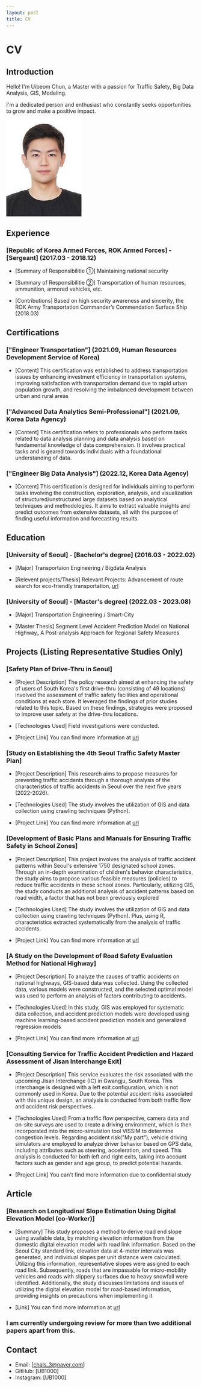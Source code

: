 ```yaml
---
layout: post
title: CV
---
```


# CV


## Introduction
Hello! I'm Uibeom Chun, a Master with a passion for Traffic Safety, Big Data Analysis, GIS, Modeling. 

I'm a dedicated person and enthusiast who constantly seeks opportunities to grow and make a positive impact. 
  
![Image](/UFD08247-1_new.jpg)

## Experience

### [Republic of Korea Armed Forces, ROK Armed Forces] - [Sergeant] (2017.03 - 2018.12)
- [Summary of Responsibilitie ①] 
 Maintaining national security
- [Summary of Responsibilitie ②]
 Transportation of human resources, ammunition, armored vehicles, etc.
  
- [Contributions]
 Based on high security awareness and sincerity, the ROK Army Transportation Commander’s Commendation Surface Ship (2018.03)


## Certifications

### ["Engineer Transportation"] (2021.09, Human Resources Development Service of Korea) 
- [Content]
 This certification was established to address transportation issues by enhancing investment efficiency in transportation systems, improving satisfaction     with transportation demand due to rapid urban population growth, and resolving the imbalanced development between urban and rural areas

### ["Advanced Data Analytics Semi-Professional"] (2021.09, Korea Data Agency) 
- [Content]
 This certification refers to professionals who perform tasks related to data analysis planning and data analysis based on fundamental knowledge of data   comprehension. It involves practical tasks and is geared towards individuals with a foundational understanding of data.

### ["Engineer Big Data Analysis"] (2022.12, Korea Data Agency) 
- [Content]
  This certification is designed for individuals aiming to perform tasks involving the construction, exploration, analysis, and visualization of structured/unstructured large datasets based on analytical techniques and methodologies. It aims to extract valuable insights and predict outcomes from extensive datasets, all with the purpose of finding useful information and forecasting results.


## Education

### [University of Seoul] - [Bachelor's degree] (2016.03 - 2022.02)
- [Major]
 Transportaion Engineering / Bigdata Analysis
  
- [Relevent projects/Thesis]
 Relevant Projects: Advancement of route search for eco-friendly transportation,
[url](https://kst.or.kr/bbs/board.php?bo_table=tugo_programbook85&wr_id=119)

### [University of Seoul] - [Master's degree] (2022.03 - 2023.08)
- [Major]
  Transportation Engineering / Smart-City
  
- [Master Thesis]
  Segment Level Accident Prediction Model on National Highway_ A Post-analysis Approach for Regional Safety Measures


## Projects (Listing Representative Studies Only)

### [Safety Plan of Drive-Thru in Seoul]
- [Project Description]
 The policy research aimed at enhancing the safety of users of South Korea's first drive-thru (consisting of 49 locations) involved the assessment of traffic safety facilities and operational conditions at each store. It leveraged the findings of prior studies related to this topic. Based on these findings, strategies were proposed to improve user safety at the drive-thru locations.
  
- [Technologies Used]
 Field investigations were conducted.
  
- [Project Link]
 You can find more information at [url](https://news.seoul.go.kr/traffic/archives/506936)

### [Study on Establishing the 4th Seoul Traffic Safety Master Plan]
- [Project Description]
 This research aims to propose measures for preventing traffic accidents through a thorough analysis of the characteristics of traffic accidents in Seoul over the next five years (2022-2026).
  
- [Technologies Used]
 The study involves the utilization of GIS and data collection using crawling techniques (Python).
  
- [Project Link]
You can find more information at [url](https://opengov.seoul.go.kr/public/26284385)

### [Development of Basic Plans and Manuals for Ensuring Traffic Safety in School Zones]
- [Project Description]
 This project involves the analysis of traffic accident patterns within Seoul's extensive 1750 designated school zones. Through an in-depth examination of children's behavior characteristics, the study aims to propose various feasible measures (policies) to reduce traffic accidents in these school zones. Particularly, utilizing GIS, the study conducts an additional analysis of accident patterns based on road width, a factor that has not been previously explored

- [Technologies Used]
 The study involves the utilization of GIS and data collection using crawling techniques (Python).
 Plus, using R, characteristics extracted systematically from the analysis of traffic accidents.
  
- [Project Link]
  You can find more information at [url](https://news.seoul.go.kr/traffic/archives/509155)

### [A Study on the Development of Road Safety Evaluation Method for National Highway]
- [Project Description]
  To analyze the causes of traffic accidents on national highways, GIS-based data was collected. Using the collected data, various models were constructed, and the selected optimal model was used to perform an analysis of factors contributing to accidents.

- [Technologies Used]
  In this study, GIS was employed for systematic data collection, and accident prediction models were developed using machine learning-based accident prediction models and generalized regression models
  
- [Project Link]
  You can find more information at [url](https://www.kotsa.or.kr/portal/bbs/transafe_view.do?bbscSeqn=5528&menuCode=05070100)

### [Consulting Service for Traffic Accident Prediction and Hazard Assessment of Jisan Interchange Exit]
- [Project Description]
  This service evaluates the risk associated with the upcoming Jisan Interchange (IC) in Gwangju, South Korea. This interchange is designed with a left exit configuration, which is not commonly used in Korea. Due to the potential accident risks associated with this unique design, an analysis is conducted from both traffic flow and accident risk perspectives.

- [Technologies Used]
  From a traffic flow perspective, camera data and on-site surveys are used to create a driving environment, which is then incorporated into the micro-simulation tool VISSIM to determine congestion levels. Regarding accident risk("My part"), vehicle driving simulators are employed to analyze driver behavior based on GPS data, including attributes such as steering, acceleration, and speed. This analysis is conducted for both left and right exits, taking into account factors such as gender and age group, to predict potential hazards.

- [Project Link]
 You can't find more information due to confidential study


## Article

### [Research on Longitudinal Slope Estimation Using Digital Elevation Model (co-Worker)]
- [Summary] 
 This study proposes a method to derive road end slope using available data, by matching elevation information from the domestic digital elevation model with road link information. Based on the Seoul City standard link, elevation data at 4-meter intervals was generated, and individual slopes per unit distance were calculated. Utilizing this information, representative slopes were assigned to each road link. Subsequently, roads that are impassable for micro-mobility vehicles and roads with slippery surfaces due to heavy snowfall were identified. Additionally, the study discusses limitations and issues of utilizing the digital elevation model for road-based information, providing insights on precautions when implementing it

- [Link]
 You can find more information at [url](https://www.kci.go.kr/kciportal/ci/sereArticleSearch/ciSereArtiView.kci?sereArticleSearchBean.artiId=ART002792581)

### I am currently undergoing review for more than two additional papers apart from this.
  
## Contact
- Email: [chals_3@naver.com]
- GitHub: [UB1000]
- Instagram: [UB1000]
